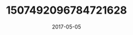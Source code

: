 ---
title: "1507492096784721628"
cover: "2017-05-05 05.44.43 1507492096784721628_46248401"
photo: "2017-05-05 05.44.43 1507492096784721628_46248401"
date: "2017-05-05"
type: "photo"
---